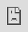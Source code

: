 

##  Welcome
---
This is my index page. It is currently under developement! Check back soon!


### Table of Contents
---


1. [Code Review]











### Code Review
---
<iframe style= "position: absolute; top: 0; left: 0; width: 100%; height: 100%;" src="https://www.youtube.com/embed/MPRjPozSNDI" title="YouTube video player" frameborder="0" allow="accelerometer; autoplay; clipboard-write; encrypted-media; gyroscope; picture-in-picture; web-share" allowfullscreen></iframe>
Figure 1 - Code Review Part 1


<iframe style= "position: absolute; top: 0; left: 0; width: 100%; height: 100%;" src="https://www.youtube.com/embed/bVXsJAzRMOo" title="YouTube video player" frameborder="0" allow="accelerometer; autoplay; clipboard-write; encrypted-media; gyroscope; picture-in-picture; web-share" allowfullscreen></iframe>
Figure 2 - Code Review Part 2
